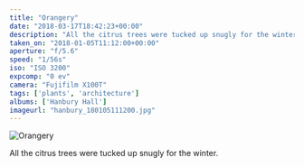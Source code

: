 ```yaml
---
title: "Orangery"
date: "2018-03-17T18:42:23+00:00"
description: "All the citrus trees were tucked up snugly for the winter."
taken_on: "2018-01-05T11:12:00+00:00"
aperture: "f/5.6"
speed: "1/56s"
iso: "ISO 3200"
expcomp: "0 ev"
camera: "Fujifilm X100T"
tags: ['plants', 'architecture']
albums: ['Hanbury Hall']
imageurl: "hanbury_180105111200.jpg"
---
```


![Orangery](https://wingsopenwide-images.s3.amazonaws.com/s/hanbury_180105111200.jpg)

All the citrus trees were tucked up snugly for the winter.